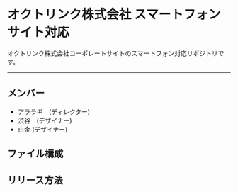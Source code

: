 # オクトリンク株式会社 スマートフォンサイト対応
オクトリンク株式会社コーポレートサイトのスマートフォン対応リポジトリです。

---

## メンバー
* アララギ　(ディレクター)
* 渋谷　(デザイナー)
* 白金 (デザイナー)

## ファイル構成

## リリース方法